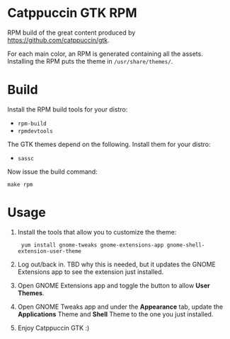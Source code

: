 # Catppuccin GTK RPM
RPM build of the great content produced by https://github.com/catppuccin/gtk.

For each main color, an RPM is generated containing all the assets. Installing the RPM puts the theme in `/usr/share/themes/`.

# Build
Install the RPM build tools for your distro:
- `rpm-build`
- `rpmdevtools`

The GTK themes depend on the following. Install them for your distro:
- `sassc`

Now issue the build command:

    make rpm

# Usage
1. Install the tools that allow you to customize the theme:

        yum install gnome-tweaks gnome-extensions-app gnome-shell-extension-user-theme

2. Log out/back in. TBD why this is needed, but it updates the GNOME Extensions app to see the extension just installed.
3. Open GNOME Extensions app and toggle the button to allow **User Themes**.
4. Open GNOME Tweaks app and under the **Appearance** tab, update the **Applications** Theme and **Shell** Theme to the one you just installed.
5. Enjoy Catppuccin GTK :)